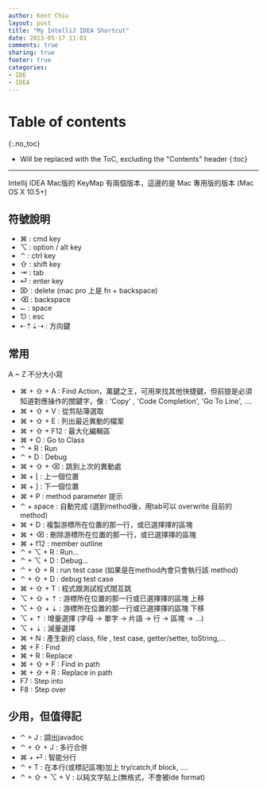 ```yaml
---
author: Kent Chiu
layout: post
title: "My IntelliJ IDEA Shortcut"
date: 2013-05-17 11:03
comments: true
sharing: true
footer: true
categories: 
- IDE
- IDEA
---
```


# Table of contents
{:.no_toc}

* Will be replaced with the ToC, excluding the "Contents" header
{:toc}

----------------------------------------------------------------



Intellij IDEA Mac版的 KeyMap 有兩個版本，這邊的是 Mac 專用版的版本 (Mac OS X 10.5+)

## 符號說明

- ⌘ : cmd key
- ⌥ : option / alt key
- ⌃ : ctrl key
- ⇧ : shift key
- ⇥ : tab
- ⏎ : enter key
- ⌦ : delete (mac pro 上是 fn + backspace)
- ⌫ : backspace
- ⌙ : space
- ⎋ : esc
- ⇠⇡⇣⇢ : 方向鍵 

## 常用

A ~ Z 不分大小寫

- ⌘ + ⇧ + A   : Find Action，萬鍵之王，可用來找其他快捷鍵，但前提是必須知道對應操作的關鍵字，像 : 'Copy' , 'Code Completion', 'Go To Line', ....
- ⌘ + ⇧ + V   : 從剪貼簿選取
- ⌘ + ⇧ + E   : 列出最近異動的檔案
- ⌘ + ⇧ + F12 : 最大化編輯區
- ⌘ + O       : Go to Class
- ⌃ + R       : Run
- ⌃ + D       : Debug
- ⌘ + ⇧ + ⌫   : 跳到上次的異動處
- ⌘ + [       : 上一個位置
- ⌘ + ]       : 下一個位置
- ⌘ + P       : method parameter 提示 
- ⌃ + space	: 自動完成 (選到method後，用tab可以 overwrite 目前的 method)
- ⌘ + D     	: 複製游標所在位置的那一行，或已選擇擇的區塊
- ⌘ + ⌫       : 刪除游標所在位置的那一行，或已選擇擇的區塊
- ⌘ + f12     : member outline
- ⌃ + ⌥ + R   : Run...
- ⌃ + ⌥ + D   : Debug...
- ⌃ + ⇧ + R   : run test case (如果是在method內會只會執行該 method)
- ⌃ + ⇧ + D   : debug  test case
- ⌘ + ⇧ + T   : 程式跟測試程式間互跳 
- ⌥ + ⇧ + ⇡   : 游標所在位置的那一行或已選擇擇的區塊 上移
- ⌥ + ⇧ + ⇣   : 游標所在位置的那一行或已選擇擇的區塊 下移
- ⌥ + ⇡       : 增量選擇 (字母 -> 單字 -> 片語 -> 行 -> 區塊 -> ...)
- ⌥ + ⇣       : 減量選擇
- ⌘ + N       : 產生新的 class, file , test case, getter/setter, toString,...
- ⌘ + F       : Find
- ⌘ + R       : Replace
- ⌘ + ⇧ + F   : Find in path
- ⌘ + ⇧ + R   : Replace in path
- F7          : Step into
- F8          : Step over


## 少用，但值得記
- ⌃ + J       		: 調出javadoc
- ⌃ + ⇧ + J     	: 多行合併
- ⌘ + ⏎       		: 智能分行 
- ⌃ + T       		: 在本行(或標記區塊)加上 try/catch,if block, ....
- ⌃ + ⇧ + ⌥ + V    : 以純文字貼上(無格式，不會被ide format)




